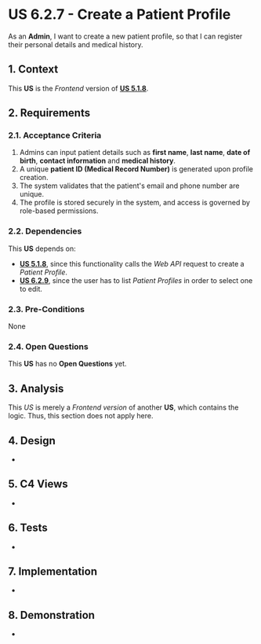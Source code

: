 # US 6.2.7 - Create a Patient Profile

As an **Admin**, I want to create a new patient profile, so that I can register their personal details and medical history.

## 1. Context

This **US** is the *Frontend* version of [**US 5.1.8**](../../sprint-a/us8/readme.md).

## 2. Requirements

### 2.1. Acceptance Criteria

1. Admins can input patient details such as **first name**, **last name**, **date of birth**, **contact information** and **medical history**.
2. A unique **patient ID (Medical Record Number)** is generated upon profile creation.
3. The system validates that the patient's email and phone number are unique.
4. The profile is stored securely in the system, and access is governed by role-based permissions.

### 2.2. Dependencies

This **US** depends on:
* [**US 5.1.8**](../../sprint-a/us8/readme.md), since this functionality calls the *Web API* request to create a *Patient Profile*.
* [**US 6.2.9**](../6-2-9/readme.md), since the user has to list *Patient Profiles* in order to select one to edit.

### 2.3. Pre-Conditions

None

### 2.4. Open Questions

This **US** has no **Open Questions** yet.

## 3. Analysis

This *US* is merely a *Frontend version* of another **US**, which contains the logic. Thus, this section does not apply here.

## 4. Design

-

## 5. C4 Views

-

## 6. Tests

-

## 7. Implementation

-

## 8. Demonstration

-